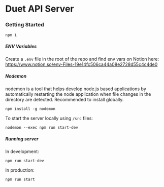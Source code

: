 # Duet API Server

### Getting Started
```
npm i
```
##### ENV Variables
Create a `.env` file in the root of the repo and find env vars on Notion here: https://www.notion.so/env-Files-19e14fc506ca44a08e2728d55c4c4de0

##### Nodemon
nodemon is a tool that helps develop node.js based applications by automatically restarting the node application when file changes in the directory are detected. Recommended to install globally.

```
npm install -g nodemon
```
To start the server locally using `/src` files:
```
nodemon --exec npm run start-dev
```

##### Running server
In development:
```
npm run start-dev
```
In production:
```
npm run start
```
